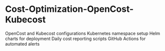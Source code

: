 # Cost-Optimization-OpenCost-Kubecost
OpenCost and Kubecost configurations  Kubernetes namespace setup  Helm charts for deployment  Daily cost reporting scripts  GitHub Actions for automated alerts
